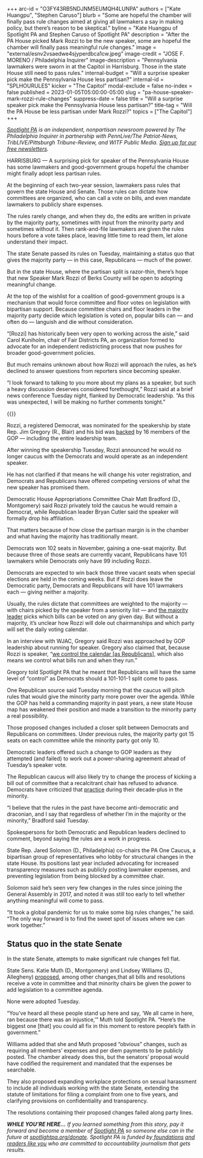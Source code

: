 +++
arc-id = "O3FY43RB5NDJNM5EUMQH4LUNPA"
authors = ["Kate Huangpu", "Stephen Caruso"]
blurb = "Some are hopeful the chamber will finally pass rule changes aimed at giving all lawmakers a say in making policy, but there’s reason to be skeptical."
byline = "Kate Huangpu of Spotlight PA and Stephen Caruso of Spotlight PA"
description = "After the PA House picked Mark Rozzi to be the new speaker, some are hopeful the chamber will finally pass meaningful rule changes."
image = "external/esnv2vsaedwe4sjyperdbca1cw.jpeg"
image-credit = "JOSE F. MORENO / Philadelphia Inquirer"
image-description = "Pennsylvania lawmakers were sworn in at the Capitol in Harrisburg. Those in the state House still need to pass rules."
internal-budget = "Will a surprise speaker pick make the Pennsylvania House less partisan?"
internal-id = "SPLHOURULES"
kicker = "The Capitol"
modal-exclude = false
no-index = false
published = 2023-01-05T05:00:00-05:00
slug = "pa-house-speaker-mark-rozzi-rule-changes"
suppress-date = false
title = "Will a surprise speaker pick make the Pennsylvania House less partisan?"
title-tag = "Will the PA House be less partisan under Mark Rozzi?"
topics = ["The Capitol"]
+++

<a href="https://www.spotlightpa.org/"><i>Spotlight PA</i></a><i> is an independent, nonpartisan newsroom powered by The Philadelphia Inquirer in partnership with PennLive/The Patriot-News, TribLIVE/Pittsburgh Tribune-Review, and WITF Public Media. </i><a href="https://www.spotlightpa.org/newsletters"><i>Sign up for our free newsletters</i></a><i>.</i>

HARRISBURG — A surprising pick for speaker of the Pennsylvania House has some lawmakers and good-government groups hopeful the chamber might finally adopt less partisan rules.

At the beginning of each two-year session, lawmakers pass rules that govern the state House and Senate. Those rules can dictate how committees are organized, who can call a vote on bills, and even mandate lawmakers to publicly share expenses.

The rules rarely change, and when they do, the edits are written in private by the majority party, sometimes with input from the minority party and sometimes without it. Then rank-and-file lawmakers are given the rules hours before a vote takes place, leaving little time to read them, let alone understand their impact.

<script src="https://www.spotlightpa.org/embed.js" async></script><div data-spl-embed-version="1" data-spl-src="https://www.spotlightpa.org/embeds/newsletter/"></div>


The state Senate passed its rules on Tuesday, maintaining a status quo that gives the majority party — in this case, Republicans — much of the power.

But in the state House, where the partisan split is razor-thin, there’s hope that new Speaker Mark Rozzi of Berks County will be open to adopting meaningful change.

At the top of the wishlist for a coalition of good-government groups is a mechanism that would force committee and floor votes on legislation with bipartisan support. Because committee chairs and floor leaders in the majority party decide which legislation is voted on, popular bills can — and often do — languish and die without consideration.

“[Rozzi] has historically been very open to working across the aisle,” said Carol Kuniholm, chair of Fair Districts PA, an organization formed to advocate for an independent redistricting process that now pushes for broader good-government policies.

But much remains unknown about how Rozzi will approach the rules, as he’s declined to answer questions from reporters since becoming speaker.

“I look forward to talking to you more about my plans as a speaker, but such a heavy discussion deserves considered forethought,” Rozzi said at a brief news conference Tuesday night, flanked by Democratic leadership. “As this was unexpected, I will be making no further comments tonight.”

{{<picture src="external/vs8ay2mytjtwe9krtqzweq69zc.jpeg" description="State Rep. Mark Rozzi after being selected speaker of the Pennsylvania House" caption="State Rep. Mark Rozzi after being selected speaker of the Pennsylvania House" credit="House Democratic Caucus">}} 

Rozzi, a registered Democrat, was nominated for the speakership by state Rep. Jim Gregory (R., Blair) and his bid was <a href="https://www.legis.state.pa.us/cfdocs/legis/RC/Public/rc_view_action2.cfm?sess_yr=2023&sess_ind=0&rc_body=H&rc_nbr=4">backed</a> by 16 members of the GOP — including the entire leadership team.

After winning the speakership Tuesday, Rozzi announced he would no longer caucus with the Democrats and would operate as an independent speaker.

He has not clarified if that means he will change his voter registration, and Democrats and Republicans have offered competing versions of what the new speaker has promised them.

Democratic House Appropriations Committee Chair Matt Bradford (D., Montgomery) said Rozzi privately told the caucus he would remain a Democrat, while Republican leader Bryan Cutler said the speaker will formally drop his affiliation.

That matters because of how close the partisan margin is in the chamber and what having the majority has traditionally meant.

Democrats won 102 seats in November, gaining a one-seat majority. But because three of those seats are currently vacant, Republicans have 101 lawmakers while Democrats only have 99 including Rozzi.

Democrats are expected to win back those three vacant seats when special elections are held in the coming weeks. But if Rozzi does leave the Democratic party, Democrats and Republicans will have 101 lawmakers each — giving neither a majority.

Usually, the rules dictate that committees are weighted to the majority — with chairs picked by the speaker from a seniority list — and <a href="https://www.spotlightpa.org/news/2022/09/pa-capitol-lawmaker-per-diems-speaker-majority-leader-caucus/">the majority leader</a> picks which bills can be voted on any given day. But without a majority, it’s unclear how Rozzi will dole out chairmanships and which party will set the daily voting calendar.

In an interview with WJAC, Gregory said Rozzi was approached by GOP leadership about running for speaker. Gregory also claimed that, because Rozzi is speaker, “<a href="https://twitter.com/CrispinHavener/status/1610721472955437056">we control the calendar [as Republicans</a>], which also means we control what bills run and when they run.”

Gregory told Spotlight PA that he meant that Republicans will have the same level of “control” as Democrats should a 101-101-1 split come to pass.

One Republican source said Tuesday morning that the caucus will pitch rules that would give the minority party more power over the agenda. While the GOP has held a commanding majority in past years, a new state House map has weakened their position and made a transition to the minority party a real possibility.

Those proposed changes included a closer split between Democrats and Republicans on committees. Under previous rules, the majority party got 15 seats on each committee while the minority party got only 10.

Democratic leaders offered such a change to GOP leaders as they attempted (and failed) to work out a power-sharing agreement ahead of Tuesday’s speaker vote.

The Republican caucus will also likely try to change the process of kicking a bill out of committee that a recalcitrant chair has refused to advance. Democrats have criticized that <a href="https://www.spotlightpa.org/news/2022/06/pennsylvania-gun-control-legislation-inaction/">practice</a> during their decade-plus in the minority.

“I believe that the rules in the past have become anti-democratic and draconian, and I say that regardless of whether I’m in the majority or the minority,” Bradford said Tuesday.

Spokespersons for both Democratic and Republican leaders declined to comment, beyond saying the rules are a work in progress.

State Rep. Jared Solomon (D., Philadelphia) co-chairs the PA One Caucus, a bipartisan group of representatives who lobby for structural changes in the state House. Its positions last year included advocating for increased transparency measures such as publicly posting lawmaker expenses, and preventing legislation from being blocked by a committee chair.

Solomon said he’s seen very few changes in the rules since joining the General Assembly in 2017, and noted it was still too early to tell whether anything meaningful will come to pass.

“It took a global pandemic for us to make some big rules changes,” he said. “The only way forward is to find the sweet spot of issues where we can work together.”

## Status quo in the state Senate

In the state Senate, attempts to make significant rule changes fell flat.

State Sens. Katie Muth (D., Montgomery) and Lindsey Williams (D., Allegheny) <a href="https://www.senatormuth.com/wp-content/uploads/2022/12/12-07-22-Muth-Williams-Rules-Reforms-Letter.docx.pdf">proposed</a>, among other changes,that all bills and resolutions receive a vote in committee and that minority chairs be given the power to add legislation to a committee agenda.

None were adopted Tuesday.

<script src="https://www.spotlightpa.org/embed.js" async></script><div data-spl-embed-version="1" data-spl-src="https://www.spotlightpa.org/embeds/donate/"></div>


“You’ve heard all these people stand up here and say, ‘We all came in here, ran because there was an injustice,’” Muth told Spotlight PA. “Here’s the biggest one [that] you could all fix in this moment to restore people’s faith in government.”

Williams added that she and Muth proposed “obvious” changes, such as requiring all members’ expenses and per diem payments to be publicly posted. The chamber already does this, but the senators’ proposal would have codified the requirement and mandated that the expenses be searchable.

They also proposed expanding workplace protections on sexual harassment to include all individuals working with the state Senate, extending the statute of limitations for filing a complaint from one to five years, and clarifying provisions on confidentiality and transparency.

The resolutions containing their proposed changes failed along party lines.

<i><b>WHILE YOU’RE HERE...</b></i><i> If you learned something from this story, pay it forward and become a member of </i><a href="https://www.spotlightpa.org/"><i>Spotlight PA</i></a><i> so someone else can in the future at </i><a href="https://www.spotlightpa.org/donate"><i>spotlightpa.org/donate</i></a><i>. Spotlight PA is funded by</i><a href="https://www.spotlightpa.org/support"><i> foundations</i></a><i> </i><a href="https://www.spotlightpa.org/support"><i>and readers like you</i></a><i> who are committed to accountability journalism that gets results.</i>
